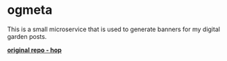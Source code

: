 # ogmeta

This is a small microservice that is used to generate banners for my digital garden posts.

[**original repo - hop**](https://github.com/hopinc/ogmeta)
